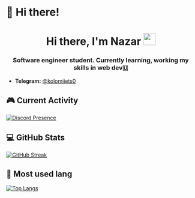 # 👋 Hi there!
<h1 align="center">Hi there, I'm Nazar
<img src="https://github.com/blackcater/blackcater/raw/main/images/Hi.gif" height="32"/></h1>
<h3 align="center">Software engineer student. Currently learning, working my skills in web dev🇺</h3>

* <b>Telegram:</b> <a href='https://t.me/kolomiiets0'>@kolomiiets0</a> <br>

<!-- ## 🔗 Social links for contact:
* <b>Codepen:</b> <a href='https://codepen.io/e6lipse'>e6lipse</a>
* <b>My Site Portfolio:</b> <a href=""></a> -->
## 🎮 Current Activity

[![Discord Presence](https://lanyard.cnrad.dev/api/404990802801065985)](https://discord.com/users/404990802801065985)

## 💻 GitHub Stats

[![GitHub Streak](https://streak-stats.demolab.com?user=e6lipse&theme=tokyonight&border_radius=10&date_format=M%20j%5B%2C%20Y%5D)](https://git.io/streak-stats)

## 🧬 Most used lang

[![Top Langs](https://github-readme-stats.vercel.app/api/top-langs/?username=e6lipse&layout=compact&theme=tokyonight)](https://github.com/anuraghazra/github-readme-stats)

